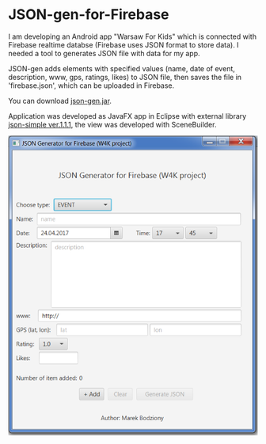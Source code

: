 # JSON-gen-for-Firebase

I am developing an Android app "Warsaw For Kids" which is connected with Firebase realtime databse (Firebase uses JSON format to store data). I needed a tool to generates JSON file with data for my app.  

JSON-gen adds elements with specified values (name, date of event, description, www, gps, ratings, likes) to JSON file, then saves the file in 'firebase.json', which can be uploaded in Firebase. 

You can download [json-gen.jar](https://github.com/marekbodziony/JSON-gen-for-Firebase/raw/master/json-gen.jar).

Application was developed as JavaFX app in Eclipse with external library [json-simple ver.1.1.1](https://code.google.com/archive/p/json-simple/), the view was developed with SceneBuilder.

<img src=https://github.com/marekbodziony/JSON-gen-for-Firebase/blob/master/json-gen.png>

